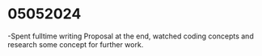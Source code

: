 # 05052024

-Spent fulltime writing Proposal at the end, watched coding  concepts and research some concept for further work.

